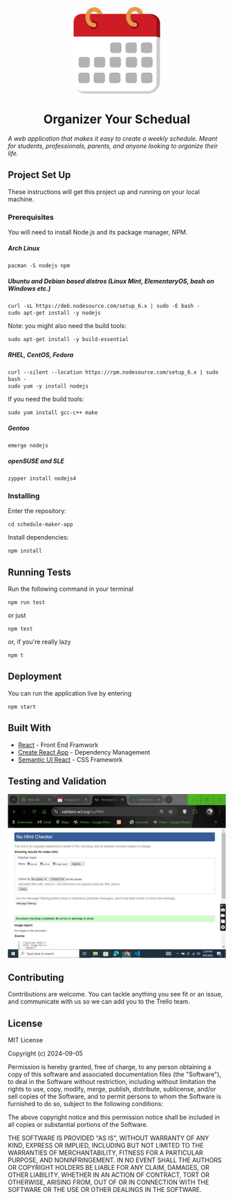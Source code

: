 <p align="center">
<img src="/cal512.png" alt="Calendar icon" width="200">
</p>

<h1 align="center"> Organizer Your Schedual </h1>

<em>A web application that makes it easy to create a weekly schedule. Meant for students, professionals, parents, and anyone looking to organize their life.</em>

## Project Set Up

These instructions will get this project up and running on your local machine.

### Prerequisites

You will need to install Node.js and its package manager, NPM.

##### Arch Linux

```
pacman -S nodejs npm
```

##### Ubuntu and Debian based distros (Linux Mint, ElementaryOS, bash on Windows etc.)

```
curl -sL https://deb.nodesource.com/setup_6.x | sudo -E bash -
sudo apt-get install -y nodejs
```

Note: you might also need the build tools:

```
sudo apt-get install -y build-essential
```

##### RHEL, CentOS, Fedora

```
curl --silent --location https://rpm.nodesource.com/setup_6.x | sudo bash -
sudo yum -y install nodejs
```

If you need the build tools:

```
sudo yum install gcc-c++ make
```

##### Gentoo

```
emerge nodejs
```

##### openSUSE and SLE

```
zypper install nodejs4
```

### Installing

Enter the repository:

```
cd schedule-maker-app
```

Install dependencies:

```
npm install
```

## Running Tests

Run the following command in your terminal

```
npm run test
```

or just

```
npm test
```

or, if you're really lazy

```
npm t
```

## Deployment

You can run the application live by entering

```
npm start
```

## Built With

- [React](https://reactjs.org/) - Front End Framwork
- [Create React App](https://github.com/facebookincubator/create-react-app) - Dependency Management
- [Semantic UI React](https://react.semantic-ui.com/) - CSS Framework

## Testing and Validation

<p align="center">
<img src="/Tests.jpg" alt="Calendar icon" width="600" hight="400">
</p>

## Contributing

Contributions are welcome. You can tackle anything you see fit or an issue, and communicate with us so we can add you to the Trello team.

## License

MIT License

Copyright (c) 2024-09-05

Permission is hereby granted, free of charge, to any person obtaining a copy
of this software and associated documentation files (the "Software"), to deal
in the Software without restriction, including without limitation the rights
to use, copy, modify, merge, publish, distribute, sublicense, and/or sell
copies of the Software, and to permit persons to whom the Software is
furnished to do so, subject to the following conditions:

The above copyright notice and this permission notice shall be included in all
copies or substantial portions of the Software.

THE SOFTWARE IS PROVIDED "AS IS", WITHOUT WARRANTY OF ANY KIND, EXPRESS OR
IMPLIED, INCLUDING BUT NOT LIMITED TO THE WARRANTIES OF MERCHANTABILITY,
FITNESS FOR A PARTICULAR PURPOSE, AND NONINFRINGEMENT. IN NO EVENT SHALL THE
AUTHORS OR COPYRIGHT HOLDERS BE LIABLE FOR ANY CLAIM, DAMAGES, OR OTHER
LIABILITY, WHETHER IN AN ACTION OF CONTRACT, TORT OR OTHERWISE, ARISING FROM,
OUT OF OR IN CONNECTION WITH THE SOFTWARE OR THE USE OR OTHER DEALINGS IN THE
SOFTWARE.
